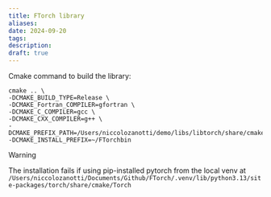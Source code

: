 ```yaml
---
title: FTorch library
aliases: 
date: 2024-09-20
tags: 
description:
draft: true
---
```


Cmake command to build the library: 

```shell
cmake .. \
-DCMAKE_BUILD_TYPE=Release \
-DCMAKE_Fortran_COMPILER=gfortran \
-DCMAKE_C_COMPILER=gcc \
-DCMAKE_CXX_COMPILER=g++ \
-DCMAKE_PREFIX_PATH=/Users/niccolozanotti/demo/libs/libtorch/share/cmake/Torch
-DCMAKE_INSTALL_PREFIX=~/FTorchbin
```

>[!warning]
> The installation fails if using pip-installed pytorch from the local venv at `/Users/niccolozanotti/Documents/Github/FTorch/.venv/lib/python3.13/site-packages/torch/share/cmake/Torch`